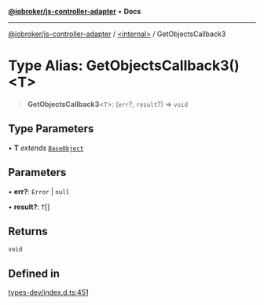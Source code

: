 [**@iobroker/js-controller-adapter**](../../README.md) • **Docs**

***

[@iobroker/js-controller-adapter](../../globals.md) / [\<internal\>](../README.md) / GetObjectsCallback3

# Type Alias: GetObjectsCallback3()\<T\>

> **GetObjectsCallback3**\<`T`\>: (`err`?, `result`?) => `void`

## Type Parameters

• **T** *extends* [`BaseObject`](../interfaces/BaseObject.md)

## Parameters

• **err?**: `Error` \| `null`

• **result?**: `T`[]

## Returns

`void`

## Defined in

[types-dev/index.d.ts:451](https://github.com/ioBroker/ioBroker.js-controller/blob/a32b7b151b5fe0ae96a8a5f086299f18b48e287b/packages/types-dev/index.d.ts#L451)
